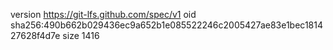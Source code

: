 version https://git-lfs.github.com/spec/v1
oid sha256:490b662b029436ec9a652b1e085522246c2005427ae83e1bec181427628f4d7e
size 1416
